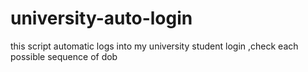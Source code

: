# university-auto-login
this script automatic logs into my university student login ,check each possible sequence of dob
